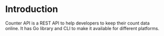 # Introduction

Counter API is a REST API to help developers to keep their count data online. It has Go library and CLI to make it
available for different platforms.

